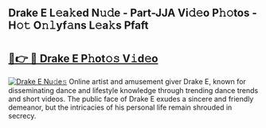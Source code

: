 ## Drake E L𝚎a𝚔ed N𝚞𝚍e - Part-JJA Vi𝚍𝚎o P𝚑𝚘tos - H𝚘𝚝 O𝚗𝚕yf𝚊ns L𝚎a𝚔s Pfaft

# <h2><a href="http://kfc5uzr.oniu.top/?m=Drake+E">🔗👉 🔴 Drake E P𝚑ot𝚘𝚜 V𝚒d𝚎o</a></h2>

[![Drake E Nu𝚍e𝚜](https://i.imgur.com/0qMVB7G.gif)](http://kfc5uzr.oniu.top/?m=Drake+E)
Online artist and amusement giver Drake E, known for disseminating dance and lifestyle knowledge through trending dance trends and short videos. The public face of Drake E exudes a sincere and friendly demeanor, but the intricacies of his personal life remain shrouded in secrecy.  

